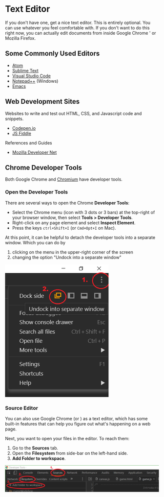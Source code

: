 # Text Editor

If you don't have one, get a nice text editor.  This is entirely optional.
You can use whatever you feel comfortable with.  If you don't want to do
this right now, you can actually edit documents from inside Google Chrome '
or Mozilla Firefox.


## Some Commonly Used Editors

- [Atom](https://atom.io/)
- [Sublime Text](https://www.sublimetext.com/)
- [Visual Studio Code](https://code.visualstudio.com)
- [Notepad++](https://notepad-plus-plus.org/) (Windows)
- [Emacs](https://www.gnu.org/software/emacs/)


## Web Development Sites

Websites to write and test out HTML, CSS, and Javascript code and snippets.
- [Codepen.io](https://codepen.io/)
- [JS Fiddle](https://jsfiddle.net/)

References and Guides
- [Mozilla Developer Net](https://developer.mozilla.org/en-US/)




## Chrome Developer Tools

Both Google Chrome and [Chromium](https://www.chromium.org/Home) have 
developer tools.


### Open the Developer Tools

There are several ways to open the Chrome **Developer Tools**:

* Select the Chrome menu (icon with 3 dots or 3 bars) at the top-right of your browser window, then select **Tools > Developer Tools**.
* Right-click on any page element and select **Inspect Element**.
* Press the keys `ctrl+Shift+I` (or `Cmd+Opt+I` on Mac).


At this point, it can be helpful to detach the developer tools into a
separate window.  Which you can do by 

1. clicking on the menu in the upper-right corner of the screen
2. changing the option "Undock into a separate window" 

![](pics/6.PNG)




### Source Editor

You can also use Google Chrome (or ) as a text editor, which has some built-in features that can help you figure out what's happening on a web page.


Next, you want to open your files in the editor.  To reach them:

1.  Go to the **Sources** tab. 
2.  Open the **Filesystem** from side-bar on the left-hand side.
3.  **Add Folder to workspace**.

![](pics/5.PNG) 
